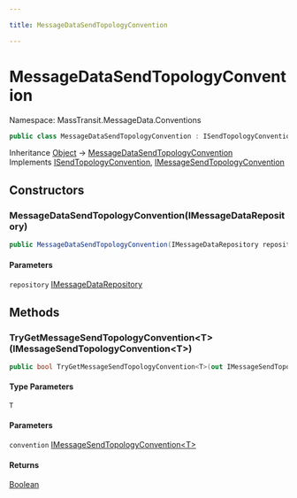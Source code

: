 ```yaml
---

title: MessageDataSendTopologyConvention

---
```


# MessageDataSendTopologyConvention

Namespace: MassTransit.MessageData.Conventions

```csharp
public class MessageDataSendTopologyConvention : ISendTopologyConvention, IMessageSendTopologyConvention
```

Inheritance [Object](https://learn.microsoft.com/en-us/dotnet/api/system.object) → [MessageDataSendTopologyConvention](../masstransit-messagedata-conventions/messagedatasendtopologyconvention)<br/>
Implements [ISendTopologyConvention](../../masstransit-abstractions/masstransit-configuration/isendtopologyconvention), [IMessageSendTopologyConvention](../../masstransit-abstractions/masstransit-configuration/imessagesendtopologyconvention)

## Constructors

### **MessageDataSendTopologyConvention(IMessageDataRepository)**

```csharp
public MessageDataSendTopologyConvention(IMessageDataRepository repository)
```

#### Parameters

`repository` [IMessageDataRepository](../../masstransit-abstractions/masstransit/imessagedatarepository)<br/>

## Methods

### **TryGetMessageSendTopologyConvention\<T\>(IMessageSendTopologyConvention\<T\>)**

```csharp
public bool TryGetMessageSendTopologyConvention<T>(out IMessageSendTopologyConvention<T> convention)
```

#### Type Parameters

`T`<br/>

#### Parameters

`convention` [IMessageSendTopologyConvention\<T\>](../../masstransit-abstractions/masstransit-configuration/imessagesendtopologyconvention-1)<br/>

#### Returns

[Boolean](https://learn.microsoft.com/en-us/dotnet/api/system.boolean)<br/>
